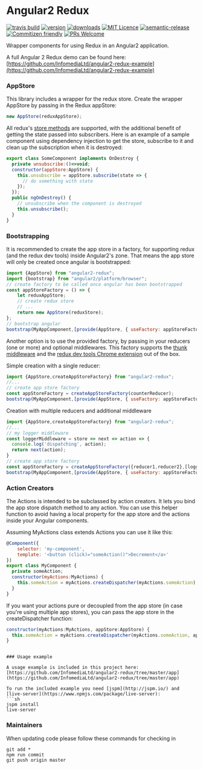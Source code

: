 # Angular2 Redux

[![travis build](https://img.shields.io/travis/InfomediaLtd/angular2-redux.svg?style=flat-square)](https://travis-ci.org/InfomediaLtd/angular2-redux)
[![version](https://img.shields.io/npm/v/angular2-redux.svg?style=flat-square)](https://www.npmjs.com/package/angular2-redux)
[![downloads](https://img.shields.io/npm/dm/angular2-redux.svg?style=flat-square)](https://www.npmjs.com/package/angular2-redux)
[![MIT Licence](https://img.shields.io/npm/l/angular2-redux.svg?style=flat-square)](https://opensource.org/licenses/MIT)
[![semantic-release](https://img.shields.io/badge/%20%20%F0%9F%93%A6%F0%9F%9A%80-semantic--release-e10079.svg?style=flat-square)](https://github.com/semantic-release/semantic-release)
[![Commitizen friendly](https://img.shields.io/badge/commitizen-friendly-brightgreen.svg?style=flat-square)](http://commitizen.github.io/cz-cli/)
[![PRs Welcome](https://img.shields.io/badge/prs-welcome-brightgreen.svg?style=flat-square)](http://makeapullrequest.com)

Wrapper components for using Redux in an Angular2 application.

A full Angular 2 Redux demo can be found here: [https://github.com/InfomediaLtd/angular2-redux-example](https://github.com/InfomediaLtd/angular2-redux-example)

### AppStore

This library includes a wrapper for the redux store. Create the wrapper AppStore by passing in the Redux appStore:
```js
new AppStore(reduxAppStore);
```

All redux's [store methods](http://redux.js.org/docs/basics/Store.html) are supported, with the additional benefit of getting the state passed into subscribers. Here is an example of a sample component using dependency injection to get the store, subscribe to it and clean up the subscription when it is destroyed:
```js
export class SomeComponent implements OnDestroy {
  private unsubscribe:()=>void;
  constructor(appStore:AppStore) {
    this.unsubscribe = appStore.subscribe(state => {
      // do something with state
    });
  });
  public ngOnDestroy() {
    // unsubscribe when the component is destroyed
    this.unsubscribe();
  }
}
```

### Bootstrapping

It is recommended to create the app store in a factory, for supporting redux (and the redux dev tools) inside Angular2's zone. That means the app store will only be created once angular is bootstrapped:
```js
import {AppStore} from "angular2-redux";
import {bootstrap} from "angular2/platform/browser";
// create factory to be called once angular has been bootstrapped
const appStoreFactory = () => {
    let reduxAppStore;
    // create redux store
    // ...
    return new AppStore(reduxStore);
};
// bootstrap angular
bootstrap(MyAppComponent,[provide(AppStore, { useFactory: appStoreFactory })]);
```

Another option is to use the provided factory, by passing in your reducers (one or more) and optional middlewares. This factory supports the [thunk middleware](https://github.com/gaearon/redux-thunk) and the [redux dev tools Chrome extension](https://github.com/zalmoxisus/redux-devtools-extension) out of the box.

Simple creation with a single reducer:
```js
import {AppStore,createAppStoreFactory} from "angular2-redux";
//...
// create app store factory
const appStoreFactory = createAppStoreFactory(counterReducer);
bootstrap(MyAppComponent,[provide(AppStore, { useFactory: appStoreFactory })]);
```

Creation with multiple reducers and additional middleware
```js
import {AppStore,createAppStoreFactory} from "angular2-redux";
//...
// my logger middleware
const loggerMiddleware = store => next => action => {
  console.log('dispatching', action);
  return next(action);
}
// create app store factory
const appStoreFactory = createAppStoreFactory({reducer1,reducer2},[loggerMiddleware]);
bootstrap(MyAppComponent,[provide(AppStore, { useFactory: appStoreFactory })]);
```

### Action Creators

The Actions is intended to be subclassed by action creators. It lets you bind the app store dispatch method to any action. You can use this helper function to avoid having a local property for the app store and the actions inside your Angular components.

Assuming MyActions class extends Actions you can use it like this:
```js
@Component({
    selector: 'my-component',
    template: '<button (click)="someAction()">Decrement</a>'
})
export class MyComponent {
  private someAction;
  constructor(myActions:MyActions) {
    this.someAction = myActions.createDispatcher(myActions.someAction);
  }
}
```

If you want your actions pure or decoupled from the app store (in case you're using multiple app stores), you can pass the app store in the createDispatcher function:
```js
constructor(myActions:MyActions, appStore:AppStore) {
  this.someAction = myActions.createDispatcher(myActions.someAction, appStore);
}
```

```

### Usage example

A usage example is included in this project here: [https://github.com/InfomediaLtd/angular2-redux/tree/master/app](https://github.com/InfomediaLtd/angular2-redux/tree/master/app)

To run the included example you need [jspm](http://jspm.io/) and [live-server](https://www.npmjs.com/package/live-server):
```sh
jspm install
live-server
```

### Maintainers

When updating code please follow these commands for checking in
```
git add *
npm run commit
git push origin master
```
